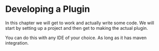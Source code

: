 # Developing a Plugin
In this chapter we will get to work and actually write some code. We will
start by setting up a project and then get to making the actual plugin. 

You can do this with any IDE of your choice. As long as it has maven integration.
